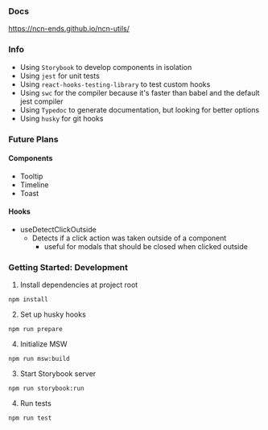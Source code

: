 ### Docs
https://ncn-ends.github.io/ncn-utils/

### Info

- Using `Storybook` to develop components in isolation
- Using `jest` for unit tests
- Using `react-hooks-testing-library` to test custom hooks
- Using `swc` for the compiler because it's faster than babel and the default jest compiler
- Using `Typedoc` to generate documentation, but looking for better options
- Using `husky` for git hooks

### Future Plans
#### Components
- Tooltip
- Timeline
- Toast

#### Hooks
- useDetectClickOutside
  - Detects if a click action was taken outside of a component
    - useful for modals that should be closed when clicked outside

### Getting Started: Development

1. Install dependencies at project root
```
npm install
```

2. Set up husky hooks
```
npm run prepare
```

4. Initialize MSW
```
npm run msw:build
```

3. Start Storybook server
```
npm run storybook:run
```

4. Run tests
```
npm run test
```